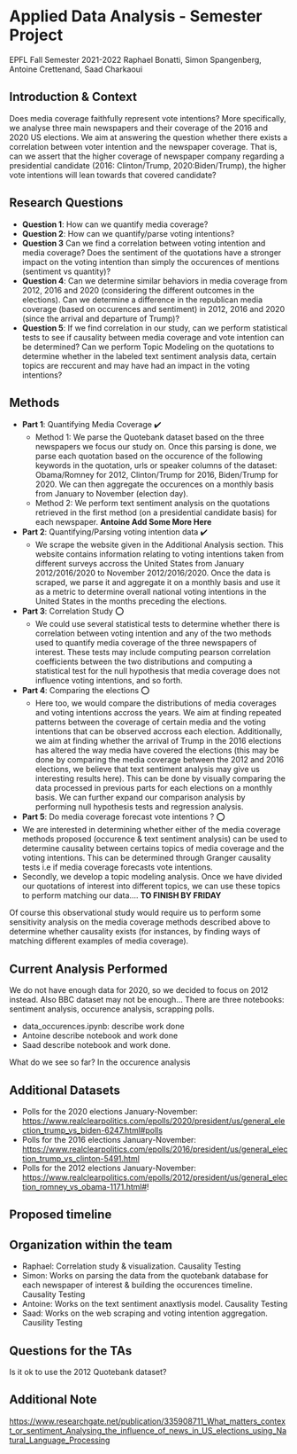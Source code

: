 # Applied Data Analysis - Semester Project
EPFL Fall Semester 2021-2022
Raphael Bonatti, Simon Spangenberg, Antoine Crettenand, Saad Charkaoui

## Introduction & Context

Does media coverage faithfully represent vote intentions? More specifically, we analyse three main newspapers and their coverage of the 2016 and 2020 US elections. We aim at answering the question whether there exists a correlation between voter intention and the newspaper coverage. That is, can we assert that the higher coverage of newspaper company regarding a presidential candidate (2016: Clinton/Trump, 2020:Biden/Trump), the higher vote intentions will lean towards that covered candidate? 

## Research Questions
* **Question 1**: How can we quantify media coverage? 
* **Question 2**: How can we quantify/parse voting intentions? 
* **Question 3** Can we find a correlation between voting intention and media coverage? Does the sentiment of the quotations have a stronger impact on the voting intention than simply the occurences of mentions (sentiment vs quantity)? 
* **Question 4**: Can we determine similar behaviors in media coverage from 2012, 2016 and 2020 (considering the different outcomes in the elections). Can we determine a difference in the republican media coverage (based on occurences and sentiment) in 2012, 2016 and 2020 (since the arrival and departure of Trump)? 
* **Question 5**: If we find correlation in our study, can we perform statistical tests to see if causality between media coverage and vote intention can be determined? Can we perform Topic Modeling on the quotations to determine whether in the labeled text sentiment analysis data, certain topics are reccurent and may have had an impact in the voting intentions?

## Methods
* **Part 1**: Quantifying Media Coverage ✔️ 
  * Method 1: We parse the Quotebank dataset based on the three newspapers we focus our study on. Once this parsing is done, we parse each quotation based on the occurence of the following keywords in the quotation, urls or speaker columns of the dataset: Obama/Romney for 2012, Clinton/Trump for 2016, Biden/Trump for 2020. We can then aggregate the occurences on a monthly basis from January to November (election day). 
  * Method 2: We perform text sentiment analysis on the quotations retrieved in the first method (on a presidential candidate basis) for each newspaper. **Antoine Add Some More Here**
* **Part 2**: Quantifying/Parsing voting intention data ✔️
  *  We scrape the website given in the Additional Analysis section. This website contains information relating to voting intentions taken from different surveys accross the United States from January 2012/2016/2020 to November 2012/2016/2020. Once the data is scraped, we parse it and aggregate it on a monthly basis and use it as a metric to determine overall national voting intentions in the United States in the months preceding the elections. 
* **Part 3**: Correlation Study :o:
  * We could use several statistical tests to determine whether there is correlation between voting intention and any of the two methods used to quantify media coverage of the three newspapers of interest. These tests may include computing pearson correlation coefficients between the two distributions and computing a statistical test for the null hypothesis that media coverage does not influence voting intentions, and so forth. 
* **Part 4**: Comparing the elections :o:
  * Here too, we would compare the distributions of media coverages and voting intentions accross the years. We aim at finding repeated patterns between the coverage of certain media and the voting intentions that can be observed accross each election. Additionally, we aim at finding whether the arrival of Trump in the 2016 elections has altered the way media have covered the elections (this may be done by comparing the media coverage between the 2012 and 2016 elections, we believe that text sentiment analysis may give us interesting results here). This can be done by visually comparing the data processed in previous parts for each elections on  a monthly basis. We can further expand our comparison analysis by performing null hypothesis tests and regression analysis.
*  **Part 5**: Do media coverage forecast vote intentions ? :o:
  * We are interested in determining whether either of the media coverage methods proposed (occurence & text sentiment analysis) can be used to determine causality between certains topics of media coverage and the voting intentions. This can be determined through Granger causality tests i.e if media coverage forecasts vote intentions.
  * Secondly, we develop a topic modeling analysis. Once we have divided our quotations of interest into different topics, we can use these topics to perform matching our data.... **TO FINISH BY FRIDAY**


Of course this observational study would require us to perform some sensitivity analysis on the media coverage methods described above to determine whether causality exists (for instances, by finding ways of matching different examples of media coverage). 

## Current Analysis Performed
We do not have enough data for 2020, so we decided to focus on 2012 instead. Also BBC dataset may not be enough...
There are three notebooks: sentiment analysis, occurence analysis, scrapping polls. 
* data_occurences.ipynb: describe work done 
* Antoine describe notebook and work done
* Saad describe notebook and work done. 

What do we see so far? In the occurence analysis


## Additional Datasets
* Polls for the 2020 elections January-November: https://www.realclearpolitics.com/epolls/2020/president/us/general_election_trump_vs_biden-6247.html#polls
* Polls for the 2016 elections January-November: https://www.realclearpolitics.com/epolls/2016/president/us/general_election_trump_vs_clinton-5491.html
* Polls for the 2012 elections January-November: https://www.realclearpolitics.com/epolls/2012/president/us/general_election_romney_vs_obama-1171.html#!


## Proposed timeline

## Organization within the team
* Raphael: Correlation study & visualization. Causality Testing
* Simon: Works on parsing the data from the quotebank database for each newspaper of interest & building the occurences timeline. Causality Testing
* Antoine: Works on the text sentiment anaxtlysis model. Causality Testing
* Saad: Works on the web scraping and voting intention aggregation. Causility Testing

## Questions for the TAs
Is it ok to use the 2012 Quotebank dataset?


## Additional Note
https://www.researchgate.net/publication/335908711_What_matters_context_or_sentiment_Analysing_the_influence_of_news_in_US_elections_using_Natural_Language_Processing
